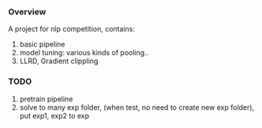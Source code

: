 ### Overview
A project for nlp competition, contains:
1. basic pipeline
2. model tuning: various kinds of pooling..
3. LLRD, Gradient clippling


### TODO
1. pretrain pipeline
2. solve to many exp folder, (when test, no need to create new exp folder), put exp1, exp2 to exp 

